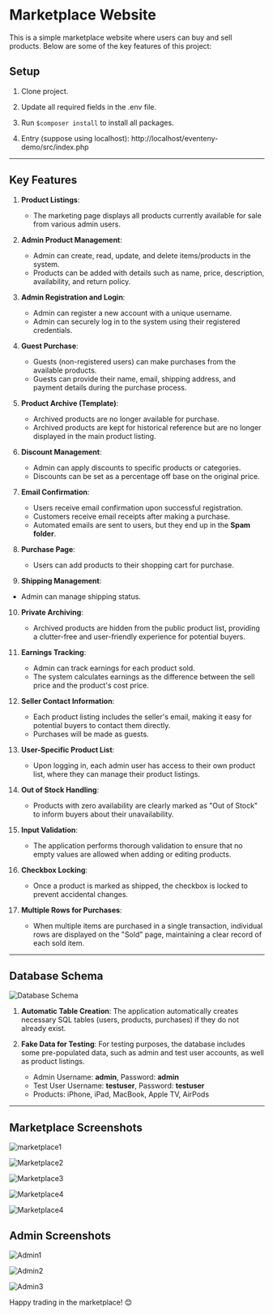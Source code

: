 # Marketplace Website

This is a simple marketplace website where users can buy and sell products. Below are some of the key features of this project:

## Setup

1. Clone project.

2. Update all required fields in the .env file.

3. Run `$composer install` to install all packages.
   
4. Entry (suppose using localhost): http://localhost/eventeny-demo/src/index.php
   
---

## Key Features

1. **Product Listings**: 
   - The marketing page displays all products currently available for sale from various admin users.

2. **Admin Product Management**:
   - Admin can create, read, update, and delete items/products in the system.
   - Products can be added with details such as name, price, description, availability, and return policy.

3. **Admin Registration and Login**:
   - Admin can register a new account with a unique username.
   - Admin can securely log in to the system using their registered credentials.

4. **Guest Purchase**:
   - Guests (non-registered users) can make purchases from the available products.
   - Guests can provide their name, email, shipping address, and payment details during the purchase process.

5. **Product Archive (Template)**:
   - Archived products are no longer available for purchase.
   - Archived products are kept for historical reference but are no longer displayed in the main product listing.

6. **Discount Management**:
   - Admin can apply discounts to specific products or categories.
   - Discounts can be set as a percentage off base on the original price.

7. **Email Confirmation**:
   - Users receive email confirmation upon successful registration.
   - Customers receive email receipts after making a purchase.
   - Automated emails are sent to users, but they end up in the **Spam folder**.

8. **Purchase Page**:
   - Users can add products to their shopping cart for purchase.

9.  **Shipping Management**:
   - Admin can manage shipping status.

10. **Private Archiving**:
    - Archived products are hidden from the public product list, providing a clutter-free and user-friendly experience for potential buyers.

11. **Earnings Tracking**:
    - Admin can track earnings for each product sold.
    - The system calculates earnings as the difference between the sell price and the product's cost price.

12. **Seller Contact Information**:
    - Each product listing includes the seller's email, making it easy for potential buyers to contact them directly.
    - Purchases will be made as guests.

13. **User-Specific Product List**:
    - Upon logging in, each admin user has access to their own product list, where they can manage their product listings.

14. **Out of Stock Handling**:
    - Products with zero availability are clearly marked as "Out of Stock" to inform buyers about their unavailability.

15. **Input Validation**:
    - The application performs thorough validation to ensure that no empty values are allowed when adding or editing products.

16. **Checkbox Locking**:
    - Once a product is marked as shipped, the checkbox is locked to prevent accidental changes.

17. **Multiple Rows for Purchases**:
    - When multiple items are purchased in a single transaction, individual rows are displayed on the "Sold" page, maintaining a clear record of each sold item.

---

## Database Schema

![Database Schema](https://raw.githubusercontent.com/LIN251/eventeny-demo/master/img/DemoDatabaseSchema.png)

1. **Automatic Table Creation**: The application automatically creates necessary SQL tables (users, products, purchases) if they do not already exist.

2. **Fake Data for Testing**: For testing purposes, the database includes some pre-populated data, such as admin and test user accounts, as well as product listings.

   - Admin Username: **admin**, Password: **admin**
   - Test User Username: **testuser**, Password: **testuser**
   - Products: iPhone, iPad, MacBook, Apple TV, AirPods

---

## Marketplace Screenshots
![marketplace1](https://raw.githubusercontent.com/LIN251/eventeny-demo/master/img/marketplace1.jpg)

![Marketplace2](https://raw.githubusercontent.com/LIN251/eventeny-demo/master/img/marketplace2.jpg)

![Marketplace3](https://raw.githubusercontent.com/LIN251/eventeny-demo/master/img/marketplace3.jpg)

![Marketplace4](https://raw.githubusercontent.com/LIN251/eventeny-demo/master/img/marketplace4.jpg)

![Marketplace4](https://raw.githubusercontent.com/LIN251/eventeny-demo/master/img/marketplace5.jpg)

## Admin Screenshots
![Admin1](https://raw.githubusercontent.com/LIN251/eventeny-demo/master/img/admin1.jpg)

![Admin2](https://raw.githubusercontent.com/LIN251/eventeny-demo/master/img/admin2.jpg)

![Admin3](https://raw.githubusercontent.com/LIN251/eventeny-demo/master/img/admin3.jpg)

Happy trading in the marketplace! 😊

